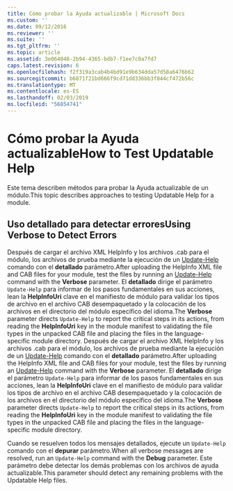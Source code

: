 ```yaml
---
title: Cómo probar la Ayuda actualizable | Microsoft Docs
ms.custom: ''
ms.date: 09/12/2016
ms.reviewer: ''
ms.suite: ''
ms.tgt_pltfrm: ''
ms.topic: article
ms.assetid: 3e064048-2b94-4365-bdb7-f1ee7c0a7fd7
caps.latest.revision: 6
ms.openlocfilehash: f2f319a3cab4b4bd91e9b634dda57d58a6476b62
ms.sourcegitcommit: b6871f21bd666f9cd71dd336bb3f844cf472b56c
ms.translationtype: MT
ms.contentlocale: es-ES
ms.lasthandoff: 02/03/2019
ms.locfileid: "56854741"
---
```

# <a name="how-to-test-updatable-help"></a><span data-ttu-id="025f0-102">Cómo probar la Ayuda actualizable</span><span class="sxs-lookup"><span data-stu-id="025f0-102">How to Test Updatable Help</span></span>

<span data-ttu-id="025f0-103">Este tema describen métodos para probar la Ayuda actualizable de un módulo.</span><span class="sxs-lookup"><span data-stu-id="025f0-103">This topic describes approaches to testing Updatable Help for a module.</span></span>

## <a name="using-verbose-to-detect-errors"></a><span data-ttu-id="025f0-104">Uso detallado para detectar errores</span><span class="sxs-lookup"><span data-stu-id="025f0-104">Using Verbose to Detect Errors</span></span>

<span data-ttu-id="025f0-105">Después de cargar el archivo XML HelpInfo y los archivos .cab para el módulo, los archivos de prueba mediante la ejecución de un [Update-Help](/powershell/module/Microsoft.PowerShell.Core/Update-Help) comando con el **detallado** parámetro.</span><span class="sxs-lookup"><span data-stu-id="025f0-105">After uploading the HelpInfo XML file and CAB files for your module, test the files by running an [Update-Help](/powershell/module/Microsoft.PowerShell.Core/Update-Help) command with the **Verbose** parameter.</span></span> <span data-ttu-id="025f0-106">El **detallado** dirige el parámetro `Update-Help` para informar de los pasos fundamentales en sus acciones, lean la **HelpInfoUri** clave en el manifiesto de módulo para validar los tipos de archivo en el archivo CAB desempaquetado y la colocación de los archivos en el directorio del módulo específico del idioma.</span><span class="sxs-lookup"><span data-stu-id="025f0-106">The **Verbose** parameter directs `Update-Help` to report the critical steps in its actions, from reading the **HelpInfoUri** key in the module manifest to validating the file types in the unpacked CAB file and placing the files in the language-specific module directory.</span></span>
<span data-ttu-id="025f0-107">Después de cargar el archivo XML HelpInfo y los archivos .cab para el módulo, los archivos de prueba mediante la ejecución de un [Update-Help](/powershell/module/Microsoft.PowerShell.Core/Update-Help) comando con el **detallado** parámetro.</span><span class="sxs-lookup"><span data-stu-id="025f0-107">After uploading the HelpInfo XML file and CAB files for your module, test the files by running an [Update-Help](/powershell/module/Microsoft.PowerShell.Core/Update-Help) command with the **Verbose** parameter.</span></span> <span data-ttu-id="025f0-108">El **detallado** dirige el parámetro `Update-Help` para informar de los pasos fundamentales en sus acciones, lean la **HelpInfoUri** clave en el manifiesto de módulo para validar los tipos de archivo en el archivo CAB desempaquetado y la colocación de los archivos en el directorio del módulo específico del idioma.</span><span class="sxs-lookup"><span data-stu-id="025f0-108">The **Verbose** parameter directs `Update-Help` to report the critical steps in its actions, from reading the **HelpInfoUri** key in the module manifest to validating the file types in the unpacked CAB file and placing the files in the language-specific module directory.</span></span>

<span data-ttu-id="025f0-109">Cuando se resuelven todos los mensajes detallados, ejecute un `Update-Help` comando con el **depurar** parámetro.</span><span class="sxs-lookup"><span data-stu-id="025f0-109">When all verbose messages are resolved, run an `Update-Help` command with the **Debug** parameter.</span></span> <span data-ttu-id="025f0-110">Este parámetro debe detectar los demás problemas con los archivos de ayuda actualizable.</span><span class="sxs-lookup"><span data-stu-id="025f0-110">This parameter should detect any remaining problems with the Updatable Help files.</span></span>